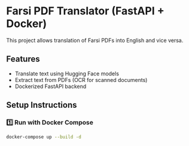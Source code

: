 # Farsi PDF Translator (FastAPI + Docker)

This project allows translation of Farsi PDFs into English and vice versa.

## Features
- Translate text using Hugging Face models
- Extract text from PDFs (OCR for scanned documents)
- Dockerized FastAPI backend

## Setup Instructions

### 1️⃣ Run with Docker Compose
```bash
docker-compose up --build -d

